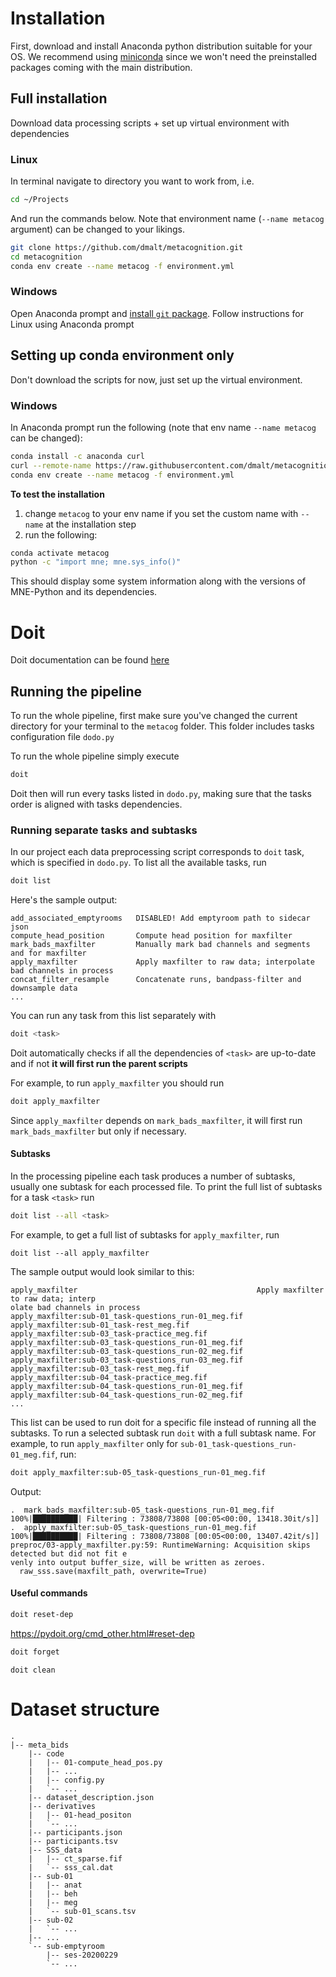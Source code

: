 Installation
============

First, download and install Anaconda python distribution suitable for your OS.
We recommend using [miniconda](https://docs.conda.io/en/latest/miniconda.html) since
we won't need the preinstalled packages coming with the main distribution.


Full installation
-----------------
Download data processing scripts + set up virtual environment with dependencies

### Linux
In terminal navigate to directory you want to work from, i.e.
```bash
cd ~/Projects
```
And run the commands below.
Note that environment name (`--name metacog` argument) can be changed to your likings.
```bash
git clone https://github.com/dmalt/metacognition.git
cd metacognition
conda env create --name metacog -f environment.yml
```


### Windows
Open Anaconda prompt and [install `git` package](https://anaconda.org/anaconda/git).
Follow instructions for Linux using Anaconda prompt

Setting up conda environment only
---------------------------------
Don't download the scripts for now, just set up the virtual environment.

### Windows
In Anaconda prompt run the following (note that env name `--name metacog` can be changed):
```bash
conda install -c anaconda curl
curl --remote-name https://raw.githubusercontent.com/dmalt/metacognition/master/environment.yml
conda env create --name metacog -f environment.yml
```

**To test the installation**
1. change `metacog` to your env name if you set the custom name with `--name` at the installation step
2. run the following:
```bash
conda activate metacog
python -c "import mne; mne.sys_info()"
```
This should display some system information along with the versions of MNE-Python and its dependencies.


Doit
====

Doit documentation can be found [here](https://pydoit.org/contents.html)

Running the pipeline
--------------------

To run the whole pipeline, first make sure you've changed the current directory
for your terminal to the `metacog` folder. This folder includes tasks configuration file `dodo.py`

To run the whole pipeline simply execute

```bash
doit
```

Doit then will run every tasks listed in `dodo.py`, making sure that the tasks order is
aligned with tasks dependencies.

### Running separate tasks and subtasks

In our project each data preprocessing script corresponds to `doit` task, which is specified in `dodo.py`. To list all the available tasks, run

```bash
doit list
```
Here's the sample output:
```
add_associated_emptyrooms   DISABLED! Add emptyroom path to sidecar json
compute_head_position       Compute head position for maxfilter
mark_bads_maxfilter         Manually mark bad channels and segments and for maxfilter
apply_maxfilter             Apply maxfilter to raw data; interpolate bad channels in process
concat_filter_resample      Concatenate runs, bandpass-filter and downsample data
...
```

You can run any task from this list separately with
```bash
doit <task>
```

Doit automatically checks if all the dependencies of `<task>` are up-to-date and if
not **it will first run the parent scripts**

For example, to run `apply_maxfilter` you should run
```bash
doit apply_maxfilter
```
Since `apply_maxfilter` depends on `mark_bads_maxfilter`, it will first run
`mark_bads_maxfilter` but only if necessary.

#### Subtasks

In the processing pipeline each task produces a number of subtasks, usually one
subtask for each processed file. To print the full list of subtasks for a task `<task>`
run
```bash
doit list --all <task>
```

For example, to get a full list of subtasks for `apply_maxfilter`, run
```
doit list --all apply_maxfilter
```
The sample output would look similar to this:
```
apply_maxfilter                                        Apply maxfilter to raw data; interp
olate bad channels in process
apply_maxfilter:sub-01_task-questions_run-01_meg.fif
apply_maxfilter:sub-01_task-rest_meg.fif
apply_maxfilter:sub-03_task-practice_meg.fif
apply_maxfilter:sub-03_task-questions_run-01_meg.fif
apply_maxfilter:sub-03_task-questions_run-02_meg.fif
apply_maxfilter:sub-03_task-questions_run-03_meg.fif
apply_maxfilter:sub-03_task-rest_meg.fif
apply_maxfilter:sub-04_task-practice_meg.fif
apply_maxfilter:sub-04_task-questions_run-01_meg.fif
apply_maxfilter:sub-04_task-questions_run-02_meg.fif
...
```

This list can be used to run doit for a specific file instead of running all the subtasks.
To run a selected subtask run `doit` with a full subtask name. For example, to run `apply_maxfilter` only for `sub-01_task-questions_run-01_meg.fif`, run:
```bash
doit apply_maxfilter:sub-05_task-questions_run-01_meg.fif
```
Output:
```
.  mark_bads_maxfilter:sub-05_task-questions_run-01_meg.fif
100%|██████████| Filtering : 73808/73808 [00:05<00:00, 13418.30it/s]]
.  apply_maxfilter:sub-05_task-questions_run-01_meg.fif
100%|██████████| Filtering : 73808/73808 [00:05<00:00, 13407.42it/s]]
preproc/03-apply_maxfilter.py:59: RuntimeWarning: Acquisition skips detected but did not fit e
venly into output buffer_size, will be written as zeroes.
  raw_sss.save(maxfilt_path, overwrite=True)
```


#### Useful commands

```bash
doit reset-dep
```
https://pydoit.org/cmd_other.html#reset-dep


```bash
doit forget
```


```
doit clean
```


Dataset structure
=================
```
.
|-- meta_bids
    |-- code
    |   |-- 01-compute_head_pos.py
    |   |-- ...
    |   |-- config.py
    |   `-- ...
    |-- dataset_description.json
    |-- derivatives
    |   |-- 01-head_positon
    |   `-- ...
    |-- participants.json
    |-- participants.tsv
    |-- SSS_data
    |   |-- ct_sparse.fif
    |   `-- sss_cal.dat
    |-- sub-01
    |   |-- anat
    |   |-- beh
    |   |-- meg
    |   `-- sub-01_scans.tsv
    |-- sub-02
    |   `-- ...
    |-- ...
    `-- sub-emptyroom
        |-- ses-20200229
        `-- ...
```
